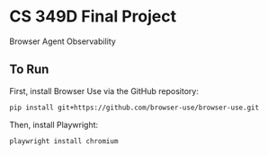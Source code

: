 # CS 349D Final Project
Browser Agent Observability

## To Run

First, install Browser Use via the GitHub repository:

```bash
pip install git+https://github.com/browser-use/browser-use.git
```

Then, install Playwright:

```bash
playwright install chromium
```